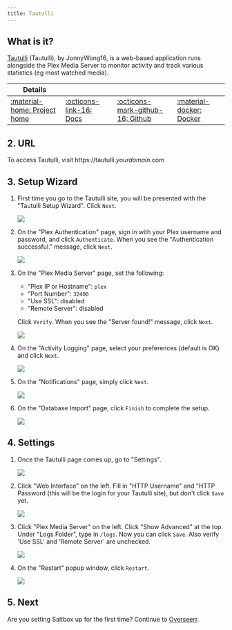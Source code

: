 ```yaml
---
title: Tautulli
---
```


## What is it?

[Tautulli](http://tautulli.com/) (Tautulli), by JonnyWong16, is a web-based application runs alongside the Plex Media Server to monitor activity and track various statistics (eg most watched media).

| Details     |             |             |             |
|-------------|-------------|-------------|-------------|
| [:material-home: Project home ](http://tautulli.com) | [:octicons-link-16: Docs](https://github.com/Tautulli/Tautulli/wiki) | [:octicons-mark-github-16: Github](https://github.com/Tautulli/Tautulli) | [:material-docker: Docker ](https://hub.docker.com/r/hotio/tautulli)|

## 2. URL

To access Tautulli, visit https://tautulli._yourdomain_.com

## 3. Setup Wizard

1. First time you go to the Tautulli site, you will be presented with the "Tautulli Setup Wizard". Click `Next`.

    ![](/images/tautulli/01-tautulli-wizard.png)

2. On the "Plex Authentication" page, sign in with your Plex username and password, and click `Authenticate`. When you see the "Authentication successful." message, click `Next`.

    ![](/images/tautulli/02-tautulli-plex-auth.png)

3. On the "Plex Media Server" page, set the following:

    - "Plex IP or Hostname": `plex`
    - "Port Number": `32400`
    - "Use SSL": disabled
    - "Remote Server": disabled

     Click `Verify`. When you see the "Server found!" message, click `Next`.

     ![](/images/tautulli/03-tautulli-plex-media.png)

4. On the "Activity Logging" page, select your preferences (default is OK) and click `Next`.

    ![](/images/tautulli/04-tautulli-activity.png)

5. On the "Notifications" page, simply click `Next`.

    ![](/images/tautulli/05-tautulli-notifications.png)

6. On the "Database Import" page, click `Finish` to complete the setup.

    ![](/images/tautulli/06-tautulli-database.png)

## 4. Settings

1. Once the Tautulli page comes up, go to "Settings".

    ![](/images/tautulli/07-tautulli-settings.png)

2. Click "Web Interface" on the left. Fill in "HTTP Username" and "HTTP Password (this will be the login for your Tautulli site), but don't click `Save` yet.

    ![](/images/tautulli/08-tautulli-web.png)

3. Click "Plex Media Server" on the left. Click "Show Advanced" at the top. Under "Logs Folder", type in `/logs`. Now you can click `Save`. Also verify 'Use SSL' and 'Remote Server` are unchecked.

    ![](/images/tautulli/09-tautulli-plex.png)

4. On the "Restart" popup window, click `Restart`.

    ![](/images/tautulli/10-tautulli-reboot.png)

## 5. Next

Are you setting Saltbox up for the first time?  Continue to [Overseerr](/apps/overseerr/).
